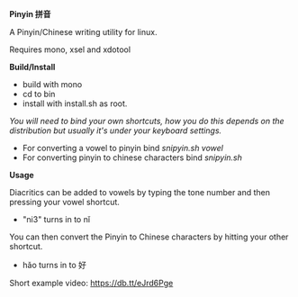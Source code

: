 **Pinyin 拼音**

A Pinyin/Chinese writing utility for linux.

Requires mono, xsel and xdotool

**Build/Install**

- build with mono
- cd to bin
- install with install.sh as root.

*You will need to bind your own shortcuts, how you do this depends on the distribution but usually it's under your keyboard settings.*

- For converting a vowel to pinyin bind *snipyin.sh vowel*
- For converting pinyin to chinese characters bind *snipyin.sh*

**Usage**

Diacritics can be added to vowels by typing the tone number and then pressing your vowel shortcut.
- "ni3" turns in to nǐ

You can then convert the Pinyin to Chinese characters by hitting your other shortcut.
- hǎo turns in to 好 

Short example video: https://db.tt/eJrd6Pge
